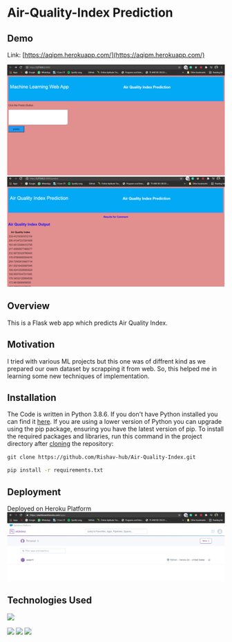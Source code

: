 # Air-Quality-Index Prediction

## Demo
Link: [https://aqipm.herokuapp.com/](https://aqipm.herokuapp.com/)

![Home](assets/Images/Home.PNG)
![Predict](assets/Images/predict.PNG)


## Overview
This is a Flask web app which predicts Air Quality Index.

## Motivation
I tried with various ML projects but this one was of diffrent kind as we prepared our own dataset by scrapping it from web.
So, this helped me in learning some new techniques of implementation.

## Installation
The Code is written in Python 3.8.6. If you don't have Python installed you can find it [here](https://www.python.org/downloads/). If you are using a lower version of Python you can upgrade using the pip package, ensuring you have the latest version of pip. To install the required packages and libraries, run this command in the project directory after [cloning](https://www.howtogeek.com/451360/how-to-clone-a-github-repository/) the repository:

```
git clone https://github.com/Rishav-hub/Air-Quality-Index.git
```
```bash
pip install -r requirements.txt
```

## Deployment
Deployed on Heroku Platform
![Deploy](assets/Images/Deployment.PNG)

## Technologies Used

![](https://forthebadge.com/images/badges/made-with-python.svg)

[<img target="_blank" src="https://flask.palletsprojects.com/en/1.1.x/_images/flask-logo.png" width=170>](https://flask.palletsprojects.com/en/1.1.x/) [<img target="_blank" src="https://number1.co.za/wp-content/uploads/2017/10/gunicorn_logo-300x85.png" width=280>](https://gunicorn.org) [<img target="_blank" src="https://scikit-learn.org/stable/_static/scikit-learn-logo-small.png" width=200>](https://scikit-learn.org/stable/) 
